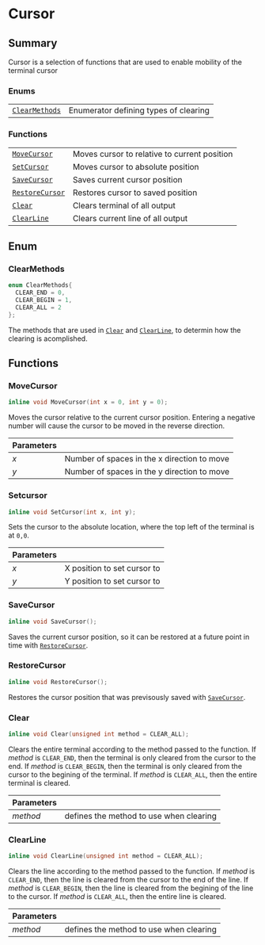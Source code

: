 # Cursor #

## Summary ##

Cursor is a selection of functions that are used to enable mobility of the
terminal cursor

### Enums ###

|                                 |                                       |
|---------------------------------|---------------------------------------|
| [`ClearMethods`](#clearmethods) | Enumerator defining types of clearing |

### Functions ###

|                                   |                                              |
|-----------------------------------|----------------------------------------------|
| [`MoveCursor`](#movecursor)       | Moves cursor to relative to current position |
| [`SetCursor`](#setcursor)         | Moves cursor to absolute position            |
| [`SaveCursor`](#savecursor)       | Saves current cursor position                |
| [`RestoreCursor`](#restorecursor) | Restores cursor to saved position            |
| [`Clear`](#clear)                 | Clears terminal of all output                |
| [`ClearLine`](#clearline)         | Clears current line of all output            |

## Enum ##

### ClearMethods ###

```cpp
enum ClearMethods{
  CLEAR_END = 0,
  CLEAR_BEGIN = 1,
  CLEAR_ALL = 2
};
```

The methods that are used in [`Clear`](#clear) and [`ClearLine`](#clearline),
to determin how the clearing is acomplished.

## Functions ##

### MoveCursor ###

```cpp
inline void MoveCursor(int x = 0, int y = 0);
```

Moves the cursor relative to the current cursor position. Entering a negative
number will cause the cursor to be moved in the reverse direction.

| Parameters |                                             |
|------------|---------------------------------------------|
| *x*        | Number of spaces in the x direction to move |
| *y*        | Number of spaces in the y direction to move |

### Setcursor ###

```cpp
inline void SetCursor(int x, int y);
```

Sets the cursor to the absolute location, where the top left of the terminal is
at `0,0`.

| Parameters |                             |
|------------|-----------------------------|
| *x*        | X position to set cursor to |
| *y*        | Y position to set cursor to |


### SaveCursor ###

```cpp
inline void SaveCursor();
```

Saves the current cursor position, so it can be restored at a future point in
time with [`RestoreCursor`](#restorecursor).

### RestoreCursor ###

```cpp
inline void RestoreCursor();
```

Restores the cursor position that was previsously saved with
[`SaveCursor`](#savecursor).

### Clear ###

```cpp
inline void Clear(unsigned int method = CLEAR_ALL);
```

Clears the entire terminal according to the method passed to the function. If
*method* is `CLEAR_END`, then the terminal is only cleared from the cursor to
the end. If *method* is `CLEAR_BEGIN`, then the terminal is only cleared from
the cursor to the begining of the terminal. If *method* is `CLEAR_ALL`, then
the entire terminal is cleared.

| Parameters |                                         |
|------------|-----------------------------------------|
| *method*   | defines the method to use when clearing |

### ClearLine ###

```cpp
inline void ClearLine(unsigned int method = CLEAR_ALL);
```

Clears the line according to the method passed to the function. If *method* is
`CLEAR_END`, then the line is cleared from the cursor to the end of the line.
If *method* is `CLEAR_BEGIN`, then the line is cleared from the begining of the
line to the cursor. If *method* is `CLEAR_ALL`, then the entire line is
cleared.

| Parameters |                                         |
|------------|-----------------------------------------|
| *method*   | defines the method to use when clearing |
